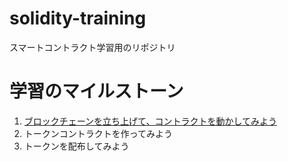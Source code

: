 # solidity-training
スマートコントラクト学習用のリポジトリ

# 学習のマイルストーン
1. [ブロックチェーンを立ち上げて、コントラクトを動かしてみよう](./part1)
2. トークンコントラクトを作ってみよう
3. トークンを配布してみよう
